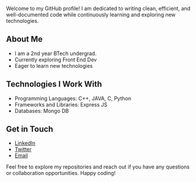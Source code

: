 Welcome to my GitHub profile! I am dedicated to writing clean, efficient, and well-documented code while continuously learning and exploring new technologies.

## About Me

- I am a 2nd year BTech undergrad. 
- Currently exploring Front End Dev
- Eager to learn new technologies

## Technologies I Work With

- Programming Languages: C++, JAVA, C, Python
- Frameworks and Libraries: Express JS
- Databases: Mongo DB

## Get in Touch

- [LinkedIn](https://www.linkedin.com/in/subhradeep-basu-786aab209/)
- [Twitter](https://twitter.com/SubhradeepBasu5)
- [Email](subhradeepbasu2002@gmail.com)

Feel free to explore my repositories and reach out if you have any questions or collaboration opportunities. Happy coding!
